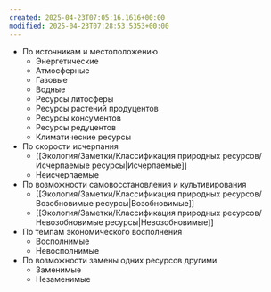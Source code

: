 ```yaml
---
created: 2025-04-23T07:05:16.1616+00:00
modified: 2025-04-23T07:28:53.5353+00:00
---
```

* По источникам и местоположению
	* Энергетические
	* Атмосферные
	* Газовые
	* Водные
	* Ресурсы литосферы
	* Ресурсы растений продуцентов
	* Ресурсы консументов
	* Ресурсы редуцентов
	* Климатические ресурсы
* По скорости исчерпания
	* [[Экология/Заметки/Классификация природных ресурсов/Исчерпаемые ресурсы|Исчерпаемые]]
	* Неисчерпаемые
* По возможности самовосстановления и культивирования
	* [[Экология/Заметки/Классификация природных ресурсов/Возобновимые ресурсы|Возобновимые]]
	* [[Экология/Заметки/Классификация природных ресурсов/Невозобновимые ресурсы|Невозобновимые]]
* По темпам экономического восполнения
	* Восполнимые
	* Невосполнимые
* По возможности замены одних ресурсов другими
	* Заменимые
	* Незаменимые